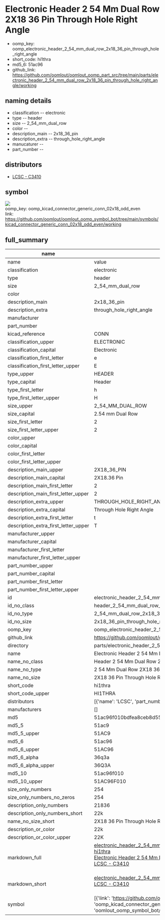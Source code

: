 # Electronic Header 2 54 Mm Dual Row 2X18 36 Pin Through Hole Right Angle

  
* oomp_key: oomp_electronic_header_2_54_mm_dual_row_2x18_36_pin_through_hole_right_angle 
* short_code: hi1thra
* md5_6: 51ac96  
* github_link: https://github.com/oomlout/oomlout_oomp_part_src/tree/main/parts/electronic_header_2_54_mm_dual_row_2x18_36_pin_through_hole_right_angle/working  
## naming details
* classification -- electronic
* type -- header
* size -- 2_54_mm_dual_row
* color -- 
* description_main -- 2x18_36_pin
* description_extra -- through_hole_right_angle
* manucaturer -- 
* part_number -- 

## distributors
* [LCSC - C3410](https://lcsc.com/product-detail/C3410.html)   


## symbol

![](symbol/{index}/working/working_600.png)  
oomp_key: oomp_kicad_connector_generic_conn_02x18_odd_even  
link: https://github.com/oomlout/oomlout_oomp_symbol_bot/tree/main/symbols/kicad_connector_generic_conn_02x18_odd_even/working  


## full_summary
| name | value | 
| --- | --- | 
| name | value | 
| classification | electronic | 
| type | header | 
| size | 2_54_mm_dual_row | 
| color |  | 
| description_main | 2x18_36_pin | 
| description_extra | through_hole_right_angle | 
| manufacturer |  | 
| part_number |  | 
| kicad_reference | CONN | 
| classification_upper | ELECTRONIC | 
| classification_capital | Electronic | 
| classification_first_letter | e | 
| classification_first_letter_upper | E | 
| type_upper | HEADER | 
| type_capital | Header | 
| type_first_letter | h | 
| type_first_letter_upper | H | 
| size_upper | 2_54_MM_DUAL_ROW | 
| size_capital | 2.54 mm Dual Row | 
| size_first_letter | 2 | 
| size_first_letter_upper | 2 | 
| color_upper |  | 
| color_capital |  | 
| color_first_letter |  | 
| color_first_letter_upper |  | 
| description_main_upper | 2X18_36_PIN | 
| description_main_capital | 2X18.36 Pin | 
| description_main_first_letter | 2 | 
| description_main_first_letter_upper | 2 | 
| description_extra_upper | THROUGH_HOLE_RIGHT_ANGLE | 
| description_extra_capital | Through Hole Right Angle | 
| description_extra_first_letter | t | 
| description_extra_first_letter_upper | T | 
| manufacturer_upper |  | 
| manufacturer_capital |  | 
| manufacturer_first_letter |  | 
| manufacturer_first_letter_upper |  | 
| part_number_upper |  | 
| part_number_capital |  | 
| part_number_first_letter |  | 
| part_number_first_letter_upper |  | 
| id | electronic_header_2_54_mm_dual_row_2x18_36_pin_through_hole_right_angle | 
| id_no_class | header_2_54_mm_dual_row_2x18_36_pin_through_hole_right_angle | 
| id_no_type | 2_54_mm_dual_row_2x18_36_pin_through_hole_right_angle | 
| id_no_size | 2x18_36_pin_through_hole_right_angle | 
| oomp_key | oomp_electronic_header_2_54_mm_dual_row_2x18_36_pin_through_hole_right_angle | 
| github_link | https://github.com/oomlout/oomlout_oomp_part_src/tree/main/parts/electronic_header_2_54_mm_dual_row_2x18_36_pin_through_hole_right_angle/working | 
| directory | parts/electronic_header_2_54_mm_dual_row_2x18_36_pin_through_hole_right_angle | 
| name | Electronic Header 2 54 Mm Dual Row 2X18 36 Pin Through Hole Right Angle | 
| name_no_class | Header 2 54 Mm Dual Row 2X18 36 Pin Through Hole Right Angle | 
| name_no_type | 2 54 Mm Dual Row 2X18 36 Pin Through Hole Right Angle | 
| name_no_size | 2X18 36 Pin Through Hole Right Angle | 
| short_code | hi1thra | 
| short_code_upper | HI1THRA | 
| distributors | [{'name': 'LCSC', 'part_number': 'C3410', 'link': 'https://lcsc.com/product-detail/C3410.html', 'id': 'distributor_lcsc'}] | 
| manufacturers | [] | 
| md5 | 51ac96f010bdfea8ceb8d55d09b2b63f | 
| md5_5 | 51ac9 | 
| md5_5_upper | 51AC9 | 
| md5_6 | 51ac96 | 
| md5_6_upper | 51AC96 | 
| md5_6_alpha | 36q3a | 
| md5_6_alpha_upper | 36Q3A | 
| md5_10 | 51ac96f010 | 
| md5_10_upper | 51AC96F010 | 
| size_only_numbers | 254 | 
| size_only_numbers_no_zeros | 254 | 
| description_only_numbers | 21836 | 
| description_only_numbers_short | 22k | 
| name_no_size_short | 2X18 36 Pin Through Hole Right Angle | 
| description_or_color | 22k | 
| description_or_color_upper | 22K | 
| markdown_full | [electronic_header_2_54_mm_dual_row_2x18_36_pin_through_hole_right_angle](https://github.com/oomlout/oomlout_oomp_part_src/tree/main/parts/electronic_header_2_54_mm_dual_row_2x18_36_pin_through_hole_right_angle/working)<br>[hi1thra](https://github.com/oomlout/oomlout_oomp_part_src/tree/main/parts/electronic_header_2_54_mm_dual_row_2x18_36_pin_through_hole_right_angle/working)<br>[Electronic Header 2 54 Mm Dual Row 2X18 36 Pin Through Hole Right Angle](https://github.com/oomlout/oomlout_oomp_part_src/tree/main/parts/electronic_header_2_54_mm_dual_row_2x18_36_pin_through_hole_right_angle/working)<br>[LCSC - C3410<br>](https://lcsc.com/product-detail/C3410.html)<br> | 
| markdown_short | [electronic_header_2_54_mm_dual_row_2x18_36_pin_through_hole_right_angle](https://github.com/oomlout/oomlout_oomp_part_src/tree/main/parts/electronic_header_2_54_mm_dual_row_2x18_36_pin_through_hole_right_angle/working)<br>[LCSC - C3410<br>](https://lcsc.com/product-detail/C3410.html)<br> | 
| symbol | [{'link': 'https://github.com/oomlout/oomlout_oomp_symbol_bot/tree/main/symbols/kicad_connector_generic_conn_02x18_odd_even', 'oomp_key': 'oomp_kicad_connector_generic_conn_02x18_odd_even', 'directory': 'oomlout_oomp_symbol_bot/symbols/kicad_connector_generic_conn_02x18_odd_even//working/working.kicad_sym', 'index': 0}] | 
